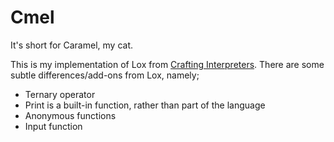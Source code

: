 # Cmel
It's short for Caramel, my cat.

This is my implementation of Lox from [Crafting Interpreters](https://www.craftinginterpreters.com).
There are some subtle differences/add-ons from Lox, namely;
- Ternary operator
- Print is a built-in function, rather than part of the language
- Anonymous functions
- Input function
